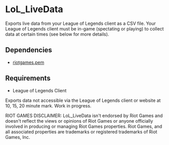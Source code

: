# LoL_LiveData
Exports live data from your League of Legends client as a CSV file.  Your League of Legends client must be in-game (spectating or playing)
to collect data at certain times (see below for more details).

## Dependencies
- [riotgames.pem](https://static.developer.riotgames.com/docs/lol/riotgames.pem)

## Requirements 
- League of Legends Client

Exports data not accessible via the League of Legends client or website at 10, 15, 20 minute mark.
Work in progress.

RIOT GAMES DISCLAIMER:
LoL_LiveData isn't endorsed by Riot Games and doesn't reflect the views or opinions of Riot Games or anyone officially involved 
in producing or managing Riot Games properties. Riot Games, and all associated properties are trademarks or registered trademarks 
of Riot Games, Inc.
